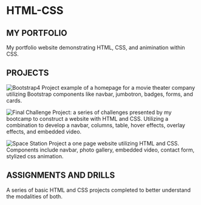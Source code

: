 # HTML-CSS

## MY PORTFOLIO

My portfolio website demonstrating HTML, CSS, and animination within CSS. 
  
## PROJECTS

![Bootstrap4 Project](https://github.com/esievaughn/HTML-CSS/tree/main/projects/bootstrap4_project)
 example of a homepage for a movie theater company utilizing Bootstrap components like navbar, jumbotron, badges, forms, and cards. 
  

![Final Challenge Project](https://github.com/esievaughn/HTML-CSS/tree/main/projects/final%20-challege-project): a series of challenges presented by my bootcamp to construct a website with HTML and CSS. Utilizing a combination to develop a navbar, columns, table, hover effects, overlay effects, and embedded video.
  

![Space Station Project](https://github.com/esievaughn/HTML-CSS/tree/main/projects/spacestation) a one page website utilizing HTML and CSS. Components include navbar, photo gallery, embedded video, contact form, stylized css animation. 


## ASSIGNMENTS AND DRILLS

A series of basic HTML and CSS projects completed to better understand the modalities of both. 
